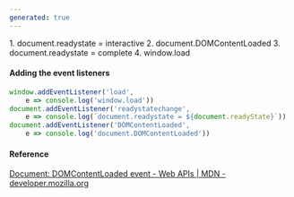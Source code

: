 ```yaml
---
generated: true
---
```



<div markdown="1" class="ans">
1. document.readystate = interactive
2. document.DOMContentLoaded
3. document.readystate = complete
4. window.load
</div>

#### Adding the event listeners

```js
window.addEventListener('load',
    e => console.log('window.load'))
document.addEventListener('readystatechange',
    e => console.log(`document.readystate = ${document.readyState}`))
document.addEventListener('DOMContentLoaded',
    e => console.log('document.DOMContentLoaded'))
```

#### Reference

[Document: DOMContentLoaded event - Web APIs \| MDN - developer.mozilla.org](https://developer.mozilla.org/en-US/docs/Web/API/Document/DOMContentLoaded_event)

